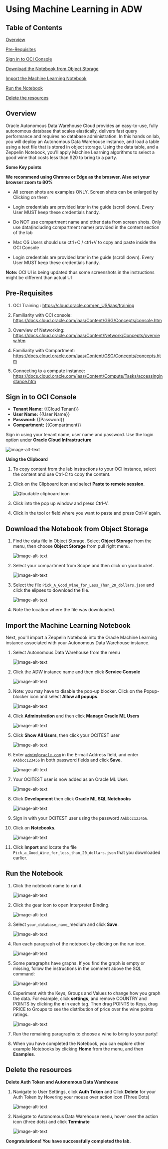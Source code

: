 # Using Machine Learning in ADW
## Table of Contents

[Overview](#overview)

[Pre-Requisites](#pre-requisites)

[Sign in to OCI Console](#sign-in-to-oci-console)

[Download the Notebook from Object Storage](#download-the-notebook-from-object-storage)

[Import the Machine Learning Notebook](#import-the-machine-learning-notebook)

[Run the Notebook](#run-the-notebook)

[Delete the resources](#delete-the-resources)

## Overview

Oracle Autonomous Data Warehouse Cloud provides an easy-to-use, fully autonomous database that scales elastically, delivers fast query performance and requires no database administration. In this hands on lab, you will deploy an Autonomous Data Warehouse instance, and load a table using a text file that is stored in object storage. Using the data table, and a Zeppelin Notebook, you'll apply Machine Learning algorithms to select a good wine that costs less than $20 to bring to a party.

**Some Key points**

**We recommend using Chrome or Edge as the broswer. Also set your browser zoom to 80%**

- All screen shots are examples ONLY. Screen shots can be enlarged by Clicking on them

- Login credentials are provided later in the guide (scroll down). Every User MUST keep these credentials handy.

- Do NOT use compartment name and other data from screen shots. Only use  data(including compartment name) provided in the content section of the lab

- Mac OS Users should use ctrl+C / ctrl+V to copy and paste inside the OCI Console

- Login credentials are provided later in the guide (scroll down). Every User MUST keep these credentials handy.

**Note:** OCI UI is being updated thus some screenshots in the instructions might be different than actual UI

## Pre-Requisites

1. OCI Training : https://cloud.oracle.com/en_US/iaas/training

2. Familiarity with OCI console: https://docs.cloud.oracle.com/iaas/Content/GSG/Concepts/console.htm

3. Overview of Networking: https://docs.cloud.oracle.com/iaas/Content/Network/Concepts/overview.htm

4. Familiarity with Compartment: https://docs.cloud.oracle.com/iaas/Content/GSG/Concepts/concepts.htm

5. Connecting to a compute instance: https://docs.cloud.oracle.com/iaas/Content/Compute/Tasks/accessinginstance.htm


## Sign in to OCI Console

* **Tenant Name:** {{Cloud Tenant}}
* **User Name:** {{User Name}}
* **Password:** {{Password}}
* **Compartment:** {{Compartment}}


Sign in using your tenant name, user name and password. Use the login option under **Oracle Cloud Infrastructure**

<img src="https://raw.githubusercontent.com/oracle/learning-library/master/oci-library/qloudable/Grafana/img/Grafana_015.PNG" alt="image-alt-text">

**Using the Clipboard**

1. To copy content from the lab instructions to your OCI instance, select the content and use Ctrl-C to copy the content.

2. Click on the Clipboard icon and select **Paste to remote session**.

   <img src="https://raw.githubusercontent.com/oracle/learning-library/master/oci-library/qloudable/MachineLearning_ADW/img/ADW_CLIP.png" alt="Qloudable clipboard icon">

3. Click into the pop up window and press Ctrl-V.

4. Click in the tool or field where you want to paste and press Ctrl-V again.

## Download the Notebook from Object Storage

1. Find the data file in Object Storage. Select **Object Storage** from the menu, then choose **Object Storage** from pull right menu.

   <img src="https://raw.githubusercontent.com/oracle/learning-library/master/oci-library/qloudable/MachineLearning_ADW/img/ADW_ML_OBJ_000.png" alt="image-alt-text">

2. Select your compartment from Scope and then click on your bucket.

   <img src="https://raw.githubusercontent.com/oracle/learning-library/master/oci-library/qloudable/MachineLearning_ADW/img/ADW_ML_OBJ_001.png" alt="image-alt-text">

3. Select the file <code>Pick_A_Good_Wine_for_Less_Than_20_dollars.json</code> and click the elipses to download the file.

   <img src="https://raw.githubusercontent.com/oracle/learning-library/master/oci-library/qloudable/MachineLearning_ADW/img/ADW_download.png" alt="image-alt-text">

6. Note the location where the file was downloaded.

## Import the Machine Learning Notebook

Next, you'll import a Zeppelin Notebook into the Oracle Machine Learning instance associated with your Autonomous Data Warehouse instance.

1. Select Autonomous Data Warehouse from the menu

   <img src="https://raw.githubusercontent.com/oracle/learning-library/master/oci-library/qloudable/MachineLearning_ADW/img/ADW_Instance.png" alt="image-alt-text">

2. Click the ADW instance name and then click **Service Console**

   <img src="https://raw.githubusercontent.com/oracle/learning-library/master/oci-library/qloudable/MachineLearning_ADW/img/ADW_Service_Console.png" alt="image-alt-text">

3. Note: you may have to disable the pop-up blocker. Click on the Popup-blocker icon and select **Allow all popups**.

   <img src="https://raw.githubusercontent.com/oracle/learning-library/master/oci-library/qloudable/MachineLearning_ADW/img/ADW_ML_POPUPS.png" alt="image-alt-text">

4. Click **Adminstration** and then click **Manage Oracle ML Users**

   <img src="https://raw.githubusercontent.com/oracle/learning-library/master/oci-library/qloudable/MachineLearning_ADW/img/ADW_OPEN_ADMIN.png" alt="image-alt-text">

5. Click **Show All Users**, then click your OCITEST user

   <img src="https://raw.githubusercontent.com/oracle/learning-library/master/oci-library/qloudable/MachineLearning_ADW/img/ADW_ML_USER_01.png" alt="image-alt-text">

6. Enter <code>admin@oracle.com</code> in the E-mail Address field, and enter <code>AAbbcc123456</code> in both password fields and click **Save**.

   <img src="https://raw.githubusercontent.com/oracle/learning-library/master/oci-library/qloudable/MachineLearning_ADW/img/ADW_ML_USER_02.png" alt="image-alt-text">

7. Your OCITEST user is now added as an Oracle ML User.

   <img src="https://raw.githubusercontent.com/oracle/learning-library/master/oci-library/qloudable/MachineLearning_ADW/img/ADW_ML_USER_03.png" alt="image-alt-text">

8. Click **Development** then click **Oracle ML SQL Notebooks**

   <img src="https://raw.githubusercontent.com/oracle/learning-library/master/oci-library/qloudable/MachineLearning_ADW/img/ADW_OPEN_ML.png" alt="image-alt-text">

9. Sign in with your OCITEST user using the password <code>AAbbcc123456</code>.

10. Click on **Notebooks**.
    
    <img src="https://raw.githubusercontent.com/oracle/learning-library/master/oci-library/qloudable/MachineLearning_ADW/img/ADW_ML_NOTEBOOK.png" alt="image-alt-text">

11. Click **Import** and locate the file <code>Pick_a_Good_Wine_for_less_than_20_dollars.json</code> that you downloaded earlier.

## Run the Notebook

1. Click the notebook name to run it.

    <img src="https://raw.githubusercontent.com/oracle/learning-library/master/oci-library/qloudable/MachineLearning_ADW/img/ADW_OPEN_NOTEBOOK.png" alt="image-alt-text">

2. Click the gear icon to open Interpreter Binding.

    <img src="https://raw.githubusercontent.com/oracle/learning-library/master/oci-library/qloudable/MachineLearning_ADW/img/ADW_NOTEBOOK_INTER_BIND.png" alt="image-alt-text">

3. Select <code>your_database_name</code>_medium and click **Save**.

    <img src="https://raw.githubusercontent.com/oracle/learning-library/master/oci-library/qloudable/MachineLearning_ADW/img/ADW_NOTEBOOK_SELECT_BIND.png" alt="image-alt-text">

4. Run each paragraph of the notebook by clicking on the run icon.

    <img src="https://raw.githubusercontent.com/oracle/learning-library/master/oci-library/qloudable/MachineLearning_ADW/img/ADW_NOTEBOOK_RUN.png" alt="image-alt-text">

5. Some paragraphs have graphs. If you find the graph is empty or missing, follow the instructions in the comment above the SQL command:

    <img src="https://raw.githubusercontent.com/oracle/learning-library/master/oci-library/qloudable/MachineLearning_ADW/img/ADW_NOTEBOOK_RUN2.png" alt="image-alt-text">

6. Experiment with the Keys, Groups and Values to change how you graph the data. For example, click **settings**, and remove COUNTRY and POINTS by clicking the **x** in each tag. Then drag POINTS to Keys, drag PRICE to Groups to see the distribution of price over the wine points ratings.

    <img src="https://raw.githubusercontent.com/oracle/learning-library/master/oci-library/qloudable/MachineLearning_ADW/img/ADW_NOTEBOOK_RUN3.png" alt="image-alt-text">

7. Run the remaining paragraphs to choose a wine to bring to your party!

8. When you have completed the Notebook, you can explore other example Notebooks by clicking **Home** from the menu, and then **Examples**.

## Delete the resources

**Delete Auth Token and Autonomous Data Warehouse**

1. Navigate to User Settings, click **Auth Token** and Click **Delete** for your Auth Token by Hovering your mouse over action icon (Three Dots)

   <img src="https://raw.githubusercontent.com/oracle/learning-library/master/oci-library/qloudable/MachineLearning_ADW/img/ADW_017.PNG" alt="image-alt-text">

2. Navigate to Autonomous Data Warehouse menu, hover over the action icon (three dots) and click **Terminate**

   <img src="https://raw.githubusercontent.com/oracle/learning-library/master/oci-library/qloudable/MachineLearning_ADW/img/ADW_018.PNG" alt="image-alt-text">

**Congratulations! You have successfully completed the lab.**

